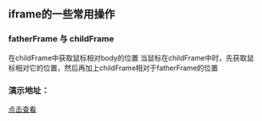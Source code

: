 ﻿## iframe的一些常用操作
### fatherFrame 与 childFrame
在childFrame中获取鼠标相对body的位置
    当鼠标在childFrame中时，先获取鼠标相对它的位置，然后再加上childFrame相对于fatherFrame的位置

### 演示地址：
[点击查看](http://wslover.byethost11.com/others/iframe/fatherFrame.html)
    
